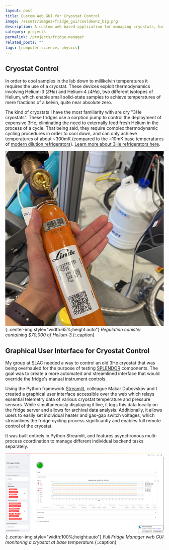 ```yaml
---
layout: post
title: Custom Web GUI for Cryostat Control
image: /assets/images/fridge_gui/cooldown2_big.png
description: A custom web-based application for managing cryostats, built in Python Streamlit
category: projects
permalink: /projects/fridge-manager
related_posts: ""
tags: [computer science, physics]
---
```

## Cryostat Control

In order to cool samples in the lab down to millikelvin temperatures it requires the use of a cryostat. These devices exploit thermodynamics involving Helium-3 (*3He*) and Helium-4 (*4He*), two different isotopes of Helium,  which enable small solid-state samples to achieve temperatures of mere fractions of a kelvin, quite near absolute zero.

The kind of cryostats I have the most familiarity with are dry "3He cryostats". These fridges use a sorption pump to control the deployment of expensive 3He, eliminating the need to externally feed fresh Helium in the process of a cycle. That being said, they require complex thermodynamic cycling procedures in order to cool down, and can only achieve temperatures of about ~300mK (compared to the ~10mK base temperatures of [modern dilution refrigerators](https://nanoscience.oxinst.com/assets/uploads/NanoScience/Brochures/Principles%20of%20dilution%20refrigeration_Sept15.pdf)). [Learn more about 3He refrigerators here](https://liquids.seas.harvard.edu/penanen/workings.html).

![3He Canister](/assets/images/fridge_gui/3he_square.jpg){:.center-img style="width:65%;height:auto"}
*Regulation canister containing $70,000 of Helium-3.*{:.caption}

## Graphical User Interface for Cryostat Control

My group at SLAC needed a way to control an old 3He cryostat that was being overhauled for the purpose of testing [SPLENDOR](/projects/filter-box#splendor) components. The goal was to create a more automated and streamlined interface that would override the fridge's manual instrument controls.

Using the Python framework [Streamlit](https://streamlit.io/), colleague Makar Dubovskov and I created a graphical user interface accessible over the web which relays essential telemetry data of various cryostat temperature and pressure sensors. While simultaneously displaying it live, it logs this data locally on the fridge server and allows for archival data analysis. Additionally, it allows users to easily set individual heater and gas-gap switch voltages, which streamlines the fridge cycling process significantly and enables full remote control of the cryostat.

It was built entirely in Python Streamlit, and features asynchronous multi-process coordination to manage different individual backend tasks separately.

![Web Interface](/assets/images/fridge_gui/full_gui.png){:.center-img style="width:100%;height:auto"}
*Full Fridge Manager web GUI monitoring a cryostat at base temperature.*{:.caption}